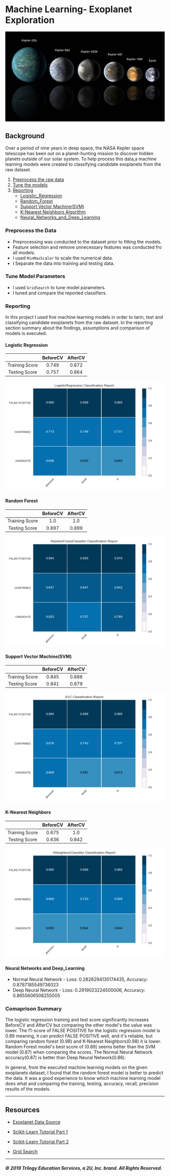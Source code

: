 # Machine Learning- Exoplanet Exploration

![exoplanets.jpg](Images/exoplanets.jpg)

## Background

Over a period of nine years in deep space, the NASA Kepler space telescope has been out on a planet-hunting mission to discover hidden planets outside of our solar system. To help process this data,a machine learning models were created to classifying candidate exoplanets from the raw dataset.

1. [Preprocess the raw data](#Preprocessing-the-Data)
2. [Tune the models](#Tune-Model-Parameters)
3. [Reporting](#Reporting)
    * [Logistic_Regression](#Logistic-Regression)
    * [Random_Forest](#Random_forest)
    * [Support Vector Machine(SVM)](#Support-Vector-Machine)
    * [K-Nearest Neighbors Algorithm](#K-Nearest-Neighbors-Algorithm) 
    * [Neural_Networks_and_Deep_Learning](#Neural_Networks_and_Deep_Learning)

### Preprocess the Data
* Preprocessing was conducted to the dataset prior to fitting the models.
* Feature selection and remove unnecessary features was conducted fro all models.
* I used `MinMaxScaler` to scale the numerical data.
* I Separate the data into training and testing data.

### Tune Model Parameters

* I used `GridSearch` to tune model parameters.
* I tuned and compare the reported classifiers.

### Reporting
In this project I used five machine learning models in order to tarin, test and classifying candidate exoplanets from the raw dataset. In the reporting section summary about the findings, assumptions and comparison of models is executed.

 #### Logistic Regression
 
  |               | BeforeCV      | AfterCV       |
  |:-------------:|:-------------:|:-------------:|
  |Training Score | 0.749         | 0.872         |
  |Testing Score  | 0.757         | 0.864         |
 
 ![Logistic Regression Classification Report](/all_ML_code/image/logisticregression_classifier.png)

 #### Random Forest
  |               | BeforeCV      | AfterCV       |
  |:-------------:|:-------------:|:-------------:|
  |Training Score | 1.0           | 1.0           |
  |Testing Score  | 0.897         | 0.899         |

![Random_Forest Classification Report](/all_ML_code/image/randomforest_classifier.png)
 
 #### Support Vector Machine(SVM)
  |               | BeforeCV      | AfterCV       |
  |:-------------:|:-------------:|:-------------:|
  |Training Score | 0.845         | 0.886         |
  |Testing Score  | 0.841         | 0.879         |
  
 ![Support Vector Machine Classification Report](/all_ML_code/image/svm_classifier.png)
  
 #### K-Nearest Neighbors
  |               | BeforeCV      | AfterCV       |
  |:-------------:|:-------------:|:-------------:|
  |Training Score | 0.675         | 1.0           |
  |Testing Score  | 0.636         | 0.842         |
  
  ![K-Nearest Neighbors Classification Report](/all_ML_code/image/Knn_classifier.png)
 
 #### Neural Networks and Deep_Learning

- Normal Neural Network - Loss: 0.2826294135174435, Accuracy: 0.8787185549736023
- Deep Neural Network - Loss: 0.2919023224500006, Accuracy: 0.8655606508255005  
### Comaprison Summary

The logistic regression training and test score significantly increases BeforeCV and AfterCV but comparing the other model's the value was lower. The f1-score of FALSE POSITIVE for the logistic regression model is 0.89 meaning, it can predict FALSE POSITIVE well, and it's reliable, but comparing random forest (0.98) and K-Nearest Neighbors(0.98) it is lower. Random Forest model's best score of (0.89) seems better than the SVM model (0.87) when comparing the scores. The Normal Neural Network accuracy(0.87) is better than Deep Neural Network(0.86).

In general, from the executed machine learning models on the given exoplanets dataset, I found that the random forest model is better to predict the data. It was a good experience to know which machine learning model does what and comparing the training, testing, accuracy, recall, precision results of the models. 

- - -

## Resources

* [Exoplanet Data Source](https://www.kaggle.com/nasa/kepler-exoplanet-search-results)

* [Scikit-Learn Tutorial Part 1](https://www.youtube.com/watch?v=4PXAztQtoTg)

* [Scikit-Learn Tutorial Part 2](https://www.youtube.com/watch?v=gK43gtGh49o&t=5858s)

* [Grid Search](https://scikit-learn.org/stable/modules/grid_search.html)

- - -


##### © 2019 Trilogy Education Services, a 2U, Inc. brand. All Rights Reserved.
